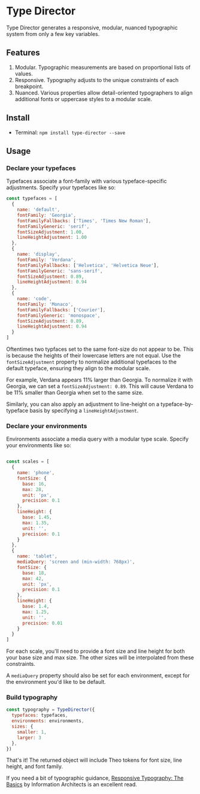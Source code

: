 
# Type Director

Type Director generates a responsive, modular, nuanced typographic system from only a few key variables.



## Features

1. Modular. Typographic measurements are based on proportional lists of values. 
2. Responsive. Typography adjusts to the unique constraints of each breakpoint.
3. Nuanced. Various properties allow detail-oriented typographers to align additional fonts or uppercase styles to a modular scale.



## Install 

* Terminal: `npm install type-director --save`



## Usage

### Declare your typefaces

Typefaces associate a font-family with various typeface-specific adjustments. Specify your typefaces like so:

```js
const typefaces = [
  {
    name: 'default',
    fontFamily: 'Georgia',
    fontFamilyFallbacks: ['Times', 'Times New Roman'],
    fontFamilyGeneric: 'serif',
    fontSizeAdjustment: 1.00,
    lineHeightAdjustment: 1.00
  },
  {
    name: 'display',
    fontFamily: 'Verdana',
    fontFamilyFallbacks: ['Helvetica', 'Helvetica Neue'],
    fontFamilyGeneric: 'sans-serif',
    fontSizeAdjustment: 0.89,
    lineHeightAdjustment: 0.94
  },
  {
    name: 'code',
    fontFamily: 'Monaco',
    fontFamilyFallbacks: ['Courier'],
    fontFamilyGeneric: 'monospace',
    fontSizeAdjustment: 0.89,
    lineHeightAdjustment: 0.94
  }
]

```

Oftentimes two typfaces set to the same font-size do not appear to be. This is because the heights of their lowercase letters are not equal. Use the `fontSizeAdjustment` property to normalize additional typefaces to the default typeface, ensuring they align to the modular scale.

For example, Verdana appears 11% larger than Georgia. To normalize it with Georgia, we can set a `fontSizeAdjustment: 0.89`. This will cause Verdana to be 11% smaller than Georgia when set to the same size.

Similarly, you can also apply an adjustment to line-height on a typeface-by-typeface basis by specifying a `lineHeightAdjustment`.



### Declare your environments

Environments associate a media query with a modular type scale. Specify your environments like so:

```js

const scales = [ 
  {
    name: 'phone',
    fontSize: {
      base: 16,
      max: 28,
      unit: 'px',
      precision: 0.1
    },
    lineHeight: {
      base: 1.45,
      max: 1.35,
      unit: '',
      precision: 0.1
    }
  },
  {
    name: 'tablet',
    mediaQuery: 'screen and (min-width: 768px)',
    fontSize: {
      base: 18,
      max: 42,
      unit: 'px',
      precision: 0.1
    },
    lineHeight: {
      base: 1.4,
      max: 1.25,
      unit: '',
      precision: 0.01
    }
  }
]
```
For each scale, you'll need to provide a font size and line height for both your base size and max size. The other sizes will be interpolated from these constraints.

A `mediaQuery` property should also be set for each environment, except for the environment you'd like to be default.



### Build typography

```js
const typography = TypeDirector({
  typefaces: typefaces,
  environments: environments,
  sizes: {
    smaller: 1,
    larger: 3
  },
})
```

That's it! The returned object will include Theo tokens for font size, line height, and font family.

If you need a bit of typographic guidance, [Responsive Typography: The Basics](https://ia.net/know-how/responsive-typography-the-basics 'Responsive Typography: The Basics') by Information Architects is an excellent read.

